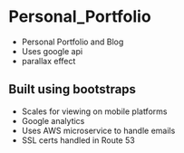 # Personal_Portfolio
- Personal Portfolio and Blog
- Uses google api
- parallax effect
## Built using bootstraps
- Scales for viewing on mobile platforms
- Google analytics
- Uses AWS microservice to handle emails
- SSL certs handled in Route 53

